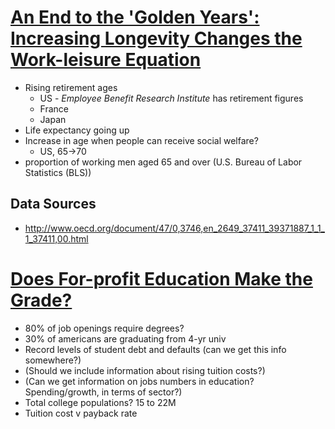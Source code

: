 # [An End to the 'Golden Years': Increasing Longevity Changes the Work-leisure Equation](http://knowledge.wharton.upenn.edu/article.cfm?articleid=2643)

* Rising retirement ages
  * US - *Employee Benefit Research Institute* has retirement figures
  * France
  * Japan
* Life expectancy going up
* Increase in age when people can receive social welfare?
  * US, 65->70
* proportion of working men aged 65 and over (U.S. Bureau of Labor Statistics (BLS))

## Data Sources
* http://www.oecd.org/document/47/0,3746,en_2649_37411_39371887_1_1_1_37411,00.html


# [Does For-profit Education Make the Grade?](http://knowledge.wharton.upenn.edu/article.cfm?articleid=2949)

* 80% of job openings require degrees?
* 30% of americans are graduating from 4-yr univ
* Record levels of student debt and defaults (can we get this info somewhere?)
* (Should we include information about rising tuition costs?)
* (Can we get information on jobs numbers in education? Spending/growth, in terms of sector?)
* Total college populations? 15 to 22M
* Tuition cost v payback rate
